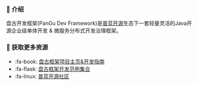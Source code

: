 ### :mushroom: 介绍

盘古开发框架(PanGu Dev Framework)是[普蓝开源](https://gitee.com/pulanos)生态下一套轻量灵活的Java开源企业级单体开发 & 微服务分布式开发治理框架。

### :maple_leaf: 获取更多资源

- :fa-book: [盘古框架项目主页&开发指南](https://pulanos.gitee.io/pangu-framework/)
- :fa-flask: [盘古框架开发范例集合](https://pulanos.gitee.io/pangu-framework/docs/examples-list)
- :fa-linux: [普蓝开源社区](https://pulanos.gitee.io/pangu-framework/docs/community/)
    